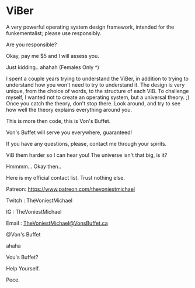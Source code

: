# ViBer
A very powerful operating system design framework, intended for the funkementalist; please use responsibly.

Are you responsible?

Okay, pay me $5 and I will assess you.

Just kidding.. ahahah (Females Only ^)

I spent a couple years trying to understand the ViBer, in addition to trying to understand how you won't need to try to understand it.
The design is very unique, from the choice of words, to the structure of each ViB. To challenge myself, I wanted not to create an operating system, but a universal theory. ;) Once you catch the theory, don't stop there. Look around, and try to see how well the theory explains everything around you.

This is more then code, this is Von's Buffet.

Von's Buffet will serve you everywhere, guaranteed!

If you have any questions, please, contact me through your spirits.

ViB them harder so I can hear you! The universe isn't that big, is it?

Hmmmm... Okay then..

Here is my official contact list. Trust nothing else.

Patreon: https://www.patreon.com/thevoniestmichael

Twitch : TheVoniestMichael

IG : TheVoniestMichael

Email : TheVoniestMichael@VonsBuffet.ca

@Von's Buffet

ahaha

Vou's Buffet?

Help Yourself.

Pece.
